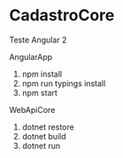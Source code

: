 # CadastroCore
Teste Angular 2


AngularApp
1) npm install
2) npm run typings install
3) npm start



WebApiCore
1) dotnet restore
2) dotnet build
3) dotnet run